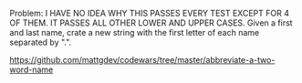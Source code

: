 Problem:
I HAVE NO IDEA WHY THIS PASSES EVERY TEST EXCEPT FOR 4 OF THEM. IT PASSES ALL OTHER LOWER AND UPPER CASES.
Given a first and last name, crate a new string with the first letter of each name separated by ".".

https://github.com/mattgdev/codewars/tree/master/abbreviate-a-two-word-name
